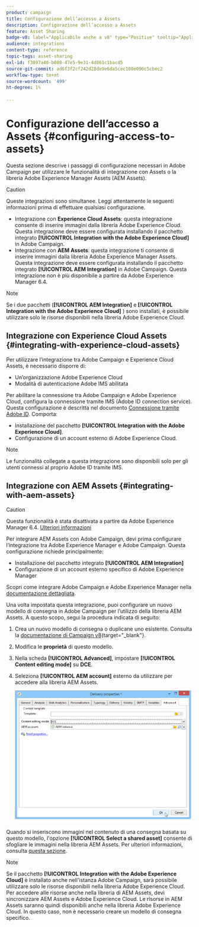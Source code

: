 ```yaml
---
product: campaign
title: Configurazione dell’accesso a Assets
description: Configurazione dell’accesso a Assets
feature: Asset Sharing
badge-v8: label="Applicabile anche a v8" type="Positive" tooltip="Applicabile anche a Campaign v8"
audience: integrations
content-type: reference
topic-tags: asset-sharing
exl-id: f3897a40-b080-47e5-9e31-4d861c1bacd5
source-git-commit: ad6f3f2cf242d28de9e6da5cec100e096c5cbec2
workflow-type: tm+mt
source-wordcount: '499'
ht-degree: 1%

---
```


# Configurazione dell’accesso a Assets {#configuring-access-to-assets}

Questa sezione descrive i passaggi di configurazione necessari in Adobe Campaign per utilizzare le funzionalità di integrazione con Assets o la libreria Adobe Experience Manager Assets (AEM Assets).

>[!CAUTION]
>
>Queste integrazioni sono simultanee. Leggi attentamente le seguenti informazioni prima di effettuare qualsiasi configurazione.

* Integrazione con **Experience Cloud Assets**: questa integrazione consente di inserire immagini dalla libreria Adobe Experience Cloud. Questa integrazione deve essere configurata installando il pacchetto integrato **[!UICONTROL Integration with the Adobe Experience Cloud]** in Adobe Campaign.
* Integrazione con **AEM Assets**: questa integrazione ti consente di inserire immagini dalla libreria Adobe Experience Manager Assets. Questa integrazione deve essere configurata installando il pacchetto integrato **[!UICONTROL AEM Integration]** in Adobe Campaign. Questa integrazione non è più disponibile a partire da Adobe Experience Manager 6.4.

>[!NOTE]
>
>Se i due pacchetti (**[!UICONTROL AEM Integration]** e **[!UICONTROL Integration with the Adobe Experience Cloud]** ) sono installati, è possibile utilizzare solo le risorse disponibili nella libreria Adobe Experience Cloud.

## Integrazione con Experience Cloud Assets {#integrating-with-experience-cloud-assets}

Per utilizzare l’integrazione tra Adobe Campaign e Experience Cloud Assets, è necessario disporre di:

* Un’organizzazione Adobe Experience Cloud
* Modalità di autenticazione Adobe IMS abilitata

Per abilitare la connessione tra Adobe Campaign e Adobe Experience Cloud, configura la connessione tramite IMS (Adobe ID connection service). Questa configurazione è descritta nel documento [Connessione tramite Adobe ID](../../integrations/using/about-adobe-id.md). Comporta:

* Installazione del pacchetto **[!UICONTROL Integration with the Adobe Experience Cloud]**.
* Configurazione di un account esterno di Adobe Experience Cloud.

>[!NOTE]
>
>Le funzionalità collegate a questa integrazione sono disponibili solo per gli utenti connessi al proprio Adobe ID tramite IMS.

## Integrazione con AEM Assets {#integrating-with-aem-assets}


>[!CAUTION]
>
>Questa funzionalità è stata disattivata a partire da Adobe Experience Manager 6.4. [Ulteriori informazioni](https://experienceleague.adobe.com/docs/experience-manager-64/release-notes/deprecated-removed-features.html?lang=it#removed-features)

Per integrare AEM Assets con Adobe Campaign, devi prima configurare l’integrazione tra Adobe Experience Manager e Adobe Campaign. Questa configurazione richiede principalmente:

* Installazione del pacchetto integrato **[!UICONTROL AEM Integration]**
* Configurazione di un account esterno specifico di Adobe Experience Manager

Scopri come integrare Adobe Campaign e Adobe Experience Manager nella [documentazione dettagliata](../../integrations/using/about-adobe-experience-manager.md).

Una volta impostata questa integrazione, puoi configurare un nuovo modello di consegna in Adobe Campaign per l’utilizzo della libreria AEM Assets. A questo scopo, segui la procedura indicata di seguito:

1. Crea un nuovo modello di consegna o duplicane uno esistente. Consulta la [documentazione di Campaign v8](https://experienceleague.adobe.com/docs/campaign/campaign-v8/send/create-templates.html?lang=it){target="_blank"}.
1. Modifica le **proprietà** di questo modello.
1. Nella scheda **[!UICONTROL Advanced]**, impostare **[!UICONTROL Content editing mode]** su **DCE**.
1. Seleziona **[!UICONTROL AEM account]** esterno da utilizzare per accedere alla libreria AEM Assets.

   ![](assets/dam_aem_assets1.png)

Quando si inseriscono immagini nel contenuto di una consegna basata su questo modello, l&#39;opzione **[!UICONTROL Select a shared asset]** consente di sfogliare le immagini nella libreria AEM Assets. Per ulteriori informazioni, consulta [questa sezione](../../integrations/using/inserting-a-shared-asset.md).

>[!NOTE]
>
>Se il pacchetto **[!UICONTROL Integration with the Adobe Experience Cloud]** è installato anche nell&#39;istanza Adobe Campaign, sarà possibile utilizzare solo le risorse disponibili nella libreria Adobe Experience Cloud. Per accedere alle risorse anche nella libreria di AEM Assets, devi sincronizzare AEM Assets e Adobe Experience Cloud. Le risorse in AEM Assets saranno quindi disponibili anche nella libreria Adobe Experience Cloud. In questo caso, non è necessario creare un modello di consegna specifico.
